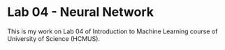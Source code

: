 # Lab 04 - Neural Network
This is my work on Lab 04 of Introduction to Machine Learning course of University of Science (HCMUS).